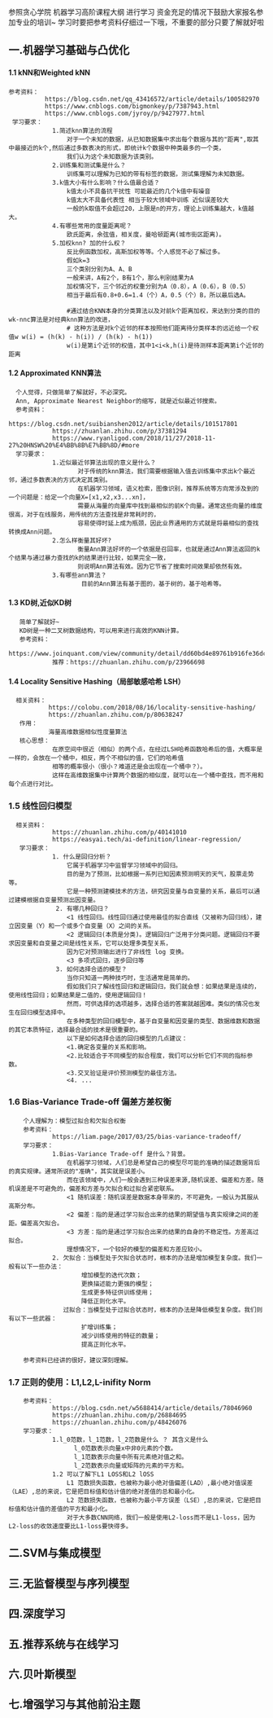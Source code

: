 参照贪心学院 机器学习高阶课程大纲 进行学习
资金充足的情况下鼓励大家报名参加专业的培训~
学习时要把参考资料仔细过一下哦，不重要的部分只要了解就好啦
## 一.机器学习基础与凸优化
#### 1.1 kNN和Weighted kNN
    参考资料：
              https://blog.csdn.net/qq_43416572/article/details/100582970
              https://www.cnblogs.com/bigmonkey/p/7387943.html
              https://www.cnblogs.com/jyroy/p/9427977.html
     学习要求：
                1.简述knn算法的流程
                    对于一个未知的数据，从已知数据集中求出每个数据与其的"距离",取其中最接近的k个,然后通过多数表决的形式，即统计k个数据中种类最多的一个类，
                    我们认为这个未知数据为该类别。
                2.训练集和测试集是什么？
                    训练集可以理解为已知的带有标签的数据，测试集理解为未知数据。
                3.k值大小有什么影响？什么值最合适？
                    k值太小不具备抗干扰性 可能最近的几个k值中有噪音
                    k值太大不具备代表性 相当于较大领域中训练 近似误差较大
                    一般的k取值不会超过20，上限是n的开方，理论上训练集越大，k值越大。
                4.有哪些常用的度量距离呢？
                    欧氏距离，余弦值，相关度，曼哈顿距离(城市街区距离)。
                5.加权knn? 加的什么权？
                    反比例函数加权，高斯加权等等。个人感觉不必了解过多。
                    假如k=3
                    三个类别分别为A、A、B
                    一般来讲，A有2个，B有1个，那么判别结果为A
                    加权情况下，三个邻近的权重分别为A（0.8），A（0.6），B（0.5）
                    相当于最后有0.8+0.6=1.4（个）A，0.5（个）B，所以最后选A。

                    #通过结合KNN本身的分类算法以及对前k个距离加权，来达到分类的目的 wk-nnc算法是对经典knn算法的改进，
                    # 这种方法是对k个近邻的样本按照他们距离待分类样本的远近给一个权值w w(i) = (h(k) - h(i)) / (h(k) - h(1))
                    w(i)是第i个近邻的权值，其中1<i<k,h(i)是待测样本距离第i个近邻的距离


####  1.2 Approximated KNN算法
      个人觉得，只做简单了解就好，不必深究。
      Ann, Approximate Nearest Neighbor的缩写，就是近似最近邻搜索。
      参考资料：
                https://blog.csdn.net/suibianshen2012/article/details/101517801
                https://zhuanlan.zhihu.com/p/37381294
                https://www.ryanligod.com/2018/11/27/2018-11-27%20HNSW%20%E4%BB%8B%E7%BB%8D/#more
      学习要求：
                1.近似最近邻算法出现的意义是什么？
                       对于传统的knn算法，我们需要根据输入值去训练集中求出k个最近邻，通过多数表决的方式决定其类别。
                       在机器学习领域，语义检索，图像识别，推荐系统等方向常涉及到的一个问题是：给定一个向量X=[x1,x2,x3...xn]，
                       需要从海量的向量库中找到最相似的前K个向量。通常这些向量的维度很高，对于在线服务，用传统的方法查找是非常耗时的，
                       容易使得时延上成为瓶颈，因此业界通用的方式就是将最相似的查找转换成Ann问题。
                2.怎么样衡量其好坏?
                       衡量Ann算法好坏的一个依据是召回率，也就是通过Ann算法返回的k个结果与通过暴力查找的k的结果进行比较，如果完全一致，
                       则说明Ann算法有效。因为它节省了搜索时间效果却依然有效。
                3.有哪些ann算法？
                        目前的Ann算法有基于图的，基于树的，基于哈希等。

####  1.3 KD树,近似KD树
       简单了解就好~
       KD树是一种二叉树数据结构，可以用来进行高效的KNN计算。
       参考资料：
                https://www.joinquant.com/view/community/detail/dd60bd4e89761b916fe36dc4d14bb272
                推荐：https://zhuanlan.zhihu.com/p/23966698

#### 1.4 Locality Sensitive Hashing（局部敏感哈希 LSH）
      相关资料：
               https://colobu.com/2018/08/16/locality-sensitive-hashing/
               https://zhuanlan.zhihu.com/p/80638247
       作用：
               海量高维数据相似性度量算法
       核心思想：
                在原空间中很近（相似）的两个点，在经过LSH哈希函数哈希后的值，大概率是一样的，会放在一个桶中，相反，两个不相似的值，它们的哈希值
                相等的概率很小（很小？难道还是会出现在一个桶中？）。
                这样在高维数据集中计算两个数据的相似度，就可以在一个桶中查找，而不用和每个点进行对比。

### 1.5 线性回归模型
      相关资料：
                https://zhuanlan.zhihu.com/p/40141010
                https://easyai.tech/ai-definition/linear-regression/
       学习要求：
                1. 什么是回归分析？
                    它属于机器学习中监督学习领域中的回归。
                    目的是为了预测，比如根据一系列已知因素预测明天的天气，股票走势等。
                    它是一种预测建模技术的方法，研究因变量与自变量的关系，最后可以通过建模根据自变量预测出因变量。
                 2. 有哪几种回归？
                    <1 线性回归。线性回归通过使用最佳的拟合直线（又被称为回归线），建立因变量（Y）和一个或多个自变量（X）之间的关系。
                    <2 逻辑回归(本质是分类)。逻辑回归广泛用于分类问题。逻辑回归不要求因变量和自变量之间是线性关系，它可以处理多类型关系，
                    因为它对预测输出进行了非线性 log 变换。
                    <3 多项式回归，逐步回归等
                 3. 如何选择合适的模型？
                    当你只知道一两种技巧时，生活通常是简单的。
                    假如我们只了解线性回归和逻辑回归，我们就会想：如果结果是连续的，使用线性回归；如果结果是二值的，使用逻辑回归！
                    然而，可供选择的选项越多，选择合适的答案就越困难。类似的情况也发生在回归模型选择中。
                    在多种类型的回归模型中，基于自变量和因变量的类型、数据维数和数据的其它本质特征，选择最合适的技术是很重要的。
                    以下是如何选择合适的回归模型的几点建议：
                    <1.确定各变量的关系和影响。
                    <2.比较适合于不同模型的拟合程度，我们可以分析它们不同的指标参数。
                    <3.交叉验证是评价预测模型的最佳方法。
                    <4. ...

### 1.6 Bias-Variance Trade-off 偏差方差权衡
        个人理解为：模型过拟合和欠拟合权衡
        参考资料：
                https://liam.page/2017/03/25/bias-variance-tradeoff/
        学习要求：
                1.Bias-Variance Trade-off 是什么？背景。
                    在机器学习领域，人们总是希望自己的模型尽可能的准确的描述数据背后的真实规律。通常所说的"准确"，其实就是误差小。
                    而在该领域中，人们一般会遇到三种误差来源,随机误差、偏差和方差。随机误差是不可避免的，偏差和方差与欠拟合和过拟合紧密联系。
                    <1 随机误差：随机误差是数据本身带来的，不可避免，一般认为其服从高斯分布。
                    <2 偏差：指的是通过学习拟合出来的结果的期望值与真实规律之间的差距。偏差高欠拟合。
                    <3 方差：指的是通过学习拟合出来的结果的自身的不稳定性。方差高过拟合。
                    理想情况下，一个较好的模型的偏差和方差应较小。
                2. 欠拟合：当模型处于欠拟合状态时，根本的办法是增加模型复杂度。我们一般有以下一些办法：
                        增加模型的迭代次数；
                        更换描述能力更强的模型；
                        生成更多特征供训练使用；
                        降低正则化水平。
                   过拟合：当模型处于过拟合状态时，根本的办法是降低模型复杂度。我们则有以下一些武器：
                        扩增训练集；
                        减少训练使用的特征的数量；
                        提高正则化水平。

        参考资料已经讲的很好，建议深刻理解。

### 1.7 正则的使用：L1,L2,L-inifity Norm
        参考资料：
                https://blog.csdn.net/w5688414/article/details/78046960
                https://zhuanlan.zhihu.com/p/26884695
                https://zhuanlan.zhihu.com/p/48426076
        学习要求：
                1.l_0范数，l_1范数，l_2范数是什么 ？ 其含义是什么
                      l_0范数表示向量x中非0元素的个数。
                      l_1范数表示向量中所有元素绝对值之和。
                      l_2范数表示向量或矩阵的元素的平方和。
                1.2 可以了解下L1 LOSS和L2 lOSS
                    L1 范数损失函数，也被称为最小绝对值偏差(LAD）,最小绝对值误差（LAE）,总的来说，它是把目标值和估计值的绝对差值的总和最小化。
                    L2 范数损失函数，也被称为最小平方误差（LSE）,总的来说，它是把目标值和估计值的差值的平方和最小化。
                    对于大多数CNN网络，我们一般是使用L2-loss而不是L1-loss，因为L2-loss的收敛速度要比L1-loss要快得多。

## 二.SVM与集成模型
## 三.无监督模型与序列模型
## 四.深度学习
## 五.推荐系统与在线学习
## 六.贝叶斯模型
## 七.增强学习与其他前沿主题